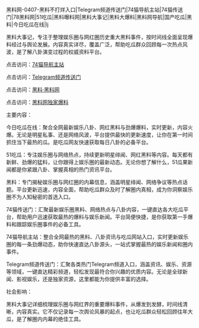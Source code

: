 #
黑料网-0407-黑料不打烊入口|Telegram频道传送门|74猫导航主站|74猫传送门|78黑料网|51吃瓜|黑料曝料网|黑料大事记|黑料大爆料|黑料网导航|国产吃瓜|黑料|今日吃瓜在线|lj

黑料大事记，专注于整理娱乐圈与网红圈历史重大黑料事件，按时间线全面呈现爆料经过与舆论发展。内容真实详尽，覆盖广泛，帮助吃瓜群众回顾每一次热点风波，是了解八卦演变过程的权威资料平台。


点击访问：<a href="https://74mao.com/">74猫导航主站</a>

点击访问：<a href="https://74mao.com/">Telegram频道传送门</a>

点击访问：<a href="https://tyer.pages.dev/">黑料·黑料网</a>

点击访问：<a href="https://sdfsh.pages.dev/">黑料网独家爆料</a>


主要内容：

今日吃瓜在线：聚合全网最新娱乐八卦、网红黑料与劲爆爆料，实时更新，内容火爆。无论是明星私事、还是网络风波，平台提供最快的更新速度，让你在第一时间抓住当下最热的瓜。是吃瓜网友快速获取每日八卦的必备平台。

51吃瓜：专注娱乐圈与网络热点，持续更新明星绯闻、网红黑料等内容。每天都有新鲜、劲爆的猛料，让你跟得上娱乐圈的最新动态。无论你想了解什么，51瓜果新闻都是你紧跟八卦、掌握真相的热门资讯平台。

黑料：专门揭秘娱乐圈与网红圈的内幕信息，涵盖明星绯闻、网络争议等热点话题。平台更新迅速，内容全面，帮助吃瓜群众及时了解圈内真相，成为你洞察娱乐圈不为人知秘密的首选入口。

74猫传送门：汇聚最新娱乐圈黑料、网络热点与八卦内容，一键直达各大吃瓜平台，帮助用户迅速获取最热的爆料与娱乐新闻。平台简便快捷，是你获取第一手爆料和跟踪娱乐圈事件的必备工具。

74猫导航主站：整合全网最热的黑料、八卦资讯与吃瓜网站入口，实时更新娱乐圈的每一条劲爆动态，助你快速直达八卦源头，一站式掌握最热的娱乐新闻和圈内事件。

Telegram频道传送门：汇聚各类热门Telegram频道入口，涵盖资讯、娱乐、资源等领域，一键直达精彩频道，轻松发现最符合你兴趣的优质内容。无论是全球新闻、影视娱乐，还是独家资源，这里都能为你提供丰富的选择。

社会影响：

黑料大事记详细梳理娱乐圈与网红界的重要爆料事件，从爆发到发酵，时间线清晰，内容真实。它不仅记录每一次舆论风暴的起点，也让吃瓜群众轻松回顾往年大瓜，是了解圈内内幕的绝佳工具。

<span style="display:none;">[Canonical link](）</span>
